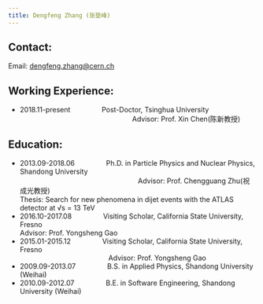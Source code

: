 ```yaml
---
title: Dengfeng Zhang (张登峰)
---
```


Contact:
---
Email: dengfeng.zhang@cern.ch 

Working Experience:
---

* 2018.11-present  &emsp;&emsp;&emsp;&emsp;  Post-Doctor, Tsinghua University\
&emsp;&emsp;&emsp;&emsp;&emsp;&emsp;&emsp;&emsp;&emsp;&emsp;&emsp;&emsp;&emsp;&emsp;&emsp;&emsp; Advisor: Prof. Xin Chen(陈新教授)


Education:
---
* 2013.09-2018.06  &emsp;&emsp;&emsp;&emsp;  Ph.D. in Particle Physics and Nuclear Physics, Shandong University\
  &emsp;&emsp;&emsp;&emsp;    &emsp;&emsp;&emsp;&emsp;    &emsp;&emsp;&emsp;&emsp;  &emsp;&emsp;&emsp;&emsp; Advisor: Prof. Chengguang Zhu(祝成光教授)\
Thesis: Search for new phenomena in dijet events with the ATLAS detector at √s = 13 TeV
* 2016.10-2017.08  &emsp;&emsp;&emsp;&emsp;  Visiting Scholar, California State University, Fresno\
Advisor: Prof. Yongsheng Gao
* 2015.01-2015.12  &emsp;&emsp;&emsp;&emsp;  Visiting Scholar, California State University, Fresno\
  &emsp;&emsp;&emsp;&emsp;    &emsp;&emsp;&emsp;&emsp;    &emsp;&emsp;&emsp;&emsp;  Advisor: Prof. Yongsheng Gao
* 2009.09-2013.07  &emsp;&emsp;&emsp;&emsp;  B.S. in Applied Physics, Shandong University (Weihai)
* 2010.09-2012.07  &emsp;&emsp;&emsp;&emsp;  B.E. in Software Engineering, Shandong University (Weihai)
